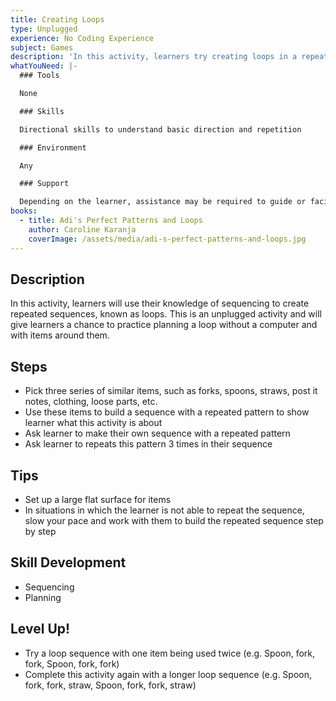 ```yaml
---
title: Creating Loops
type: Unplugged
experience: No Coding Experience
subject: Games
description: 'In this activity, learners try creating loops in a repeated sequence.'
whatYouNeed: |-
  ### Tools

  None

  ### Skills 

  Directional skills to understand basic direction and repetition

  ### Environment

  Any

  ### Support

  Depending on the learner, assistance may be required to guide or facilitate
books:
  - title: Adi's Perfect Patterns and Loops
    author: Caroline Karanja
    coverImage: /assets/media/adi-s-perfect-patterns-and-loops.jpg
---
```

## Description 

In this activity, learners will use their knowledge of sequencing to create repeated sequences, known as loops. This is an unplugged activity and will give learners a chance to practice planning a loop without a computer and with items around them.

## Steps

* Pick three series of similar items, such as forks, spoons, straws, post it notes, clothing, loose parts, etc.
* Use these items to build a sequence with a repeated pattern to show learner what this activity is about
* Ask learner to make their own sequence with a repeated pattern
* Ask learner to repeats this pattern 3 times in their sequence

## Tips

* Set up a large flat surface for items
* In situations in which the learner is not able to repeat the sequence, slow your pace and work with them to build the repeated sequence step by step

## Skill Development

* Sequencing
* Planning

## Level Up!

* Try a loop sequence with one item being used twice (e.g. Spoon, fork, fork, Spoon, fork, fork)
* Complete this activity again with a longer loop sequence (e.g. Spoon, fork, fork, straw, Spoon, fork, fork, straw)